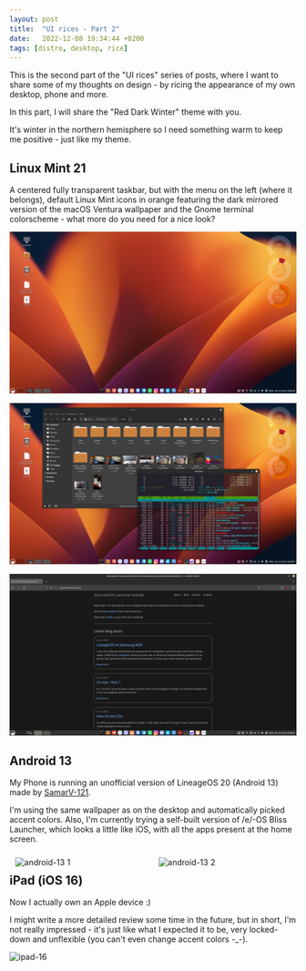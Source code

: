 ```yaml
---
layout: post
title:  "UI rices - Part 2"
date:   2022-12-08 19:34:44 +0200
tags: [distro, desktop, rice]
---
```


This is the second part of the "UI rices" series of posts, where
I want to share some of my thoughts on design - by ricing
the appearance of my own desktop, phone and more.

In this part, I will share the "Red Dark Winter" theme with you.

It's winter in the northern hemisphere so I need something warm
to keep me positive - just like my theme.

## Linux Mint 21

A centered fully transparent taskbar, but with the menu on the left
(where it belongs), default Linux Mint icons in orange featuring
the dark mirrored version of the macOS Ventura wallpaper
and the Gnome terminal colorscheme - what more do you need for a nice look?

![linuxmint-21 1](/assets/img/rices/linuxmint-21-2212-red-dark-winter-01.png)

![linuxmint-21 2](/assets/img/rices/linuxmint-21-2212-red-dark-winter-02.png)

![linuxmint-21 2](/assets/img/rices/linuxmint-21-2212-red-dark-winter-03.png)

## Android 13

My Phone is running an unofficial version of LineageOS 20 (Android 13)
made by [SamarV-121](https://samarv121.wtf/).

I'm using the same wallpaper as on the desktop and automatically picked accent colors.
Also, I'm currently trying a self-built version of /e/-OS Bliss Launcher,
which looks a little like iOS, with all the apps present at the home screen.

<img src="/assets/img/rices/android-13-2212-red-dark-winter-01.png" alt="android-13 1" style="width: 46%; float: left; margin: 2%;">
<img src="/assets/img/rices/android-13-2212-red-dark-winter-02.png" alt="android-13 2" style="width: 46%; float: left; margin: 2%;">

## iPad (iOS 16)

Now I actually own an Apple device :)

I might write a more detailed review some time in the future, but in short,
I'm not really impressed - it's just like what I expected it to be, very
locked-down and unflexible (you can't even change accent colors -_-).

![ipad-16](/assets/img/rices/ipad-16-2212-red-dark-winter-01.png)
